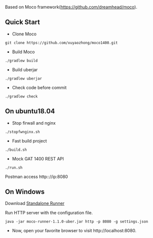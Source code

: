 
Based on Moco framework(https://github.com/dreamhead/moco).

## Quick Start

* Clone Moco

```shell
git clone https://github.com/xuyaozhong/moco1400.git
```
* Build Moco

```shell
./gradlew build
```
* Build uberjar

```shell
./gradlew uberjar
```
* Check code before commit

```shell
./gradlew check
```

## On ubuntu18.04

* Stop firwall and nginx

```shell
./stopfwnginx.sh
```

* Fast build project

```shell
./build.sh
```

* Mock GAT 1400 REST API

```shell
./run.sh
```

Postman access http:://ip:8080 

## On Windows
Download [Standalone Runner](https://github.com/xuyaozhong/moco1400/blob/master/moco-runner/build/libs/moco-runner-1.1.0-uber.jar)

Run HTTP server with the configuration file.
```shell
java -jar moco-runner-1.1.0-uber.jar http -p 8080 -g settings.json
```
* Now, open your favorite browser to visit http://localhost:8080.


